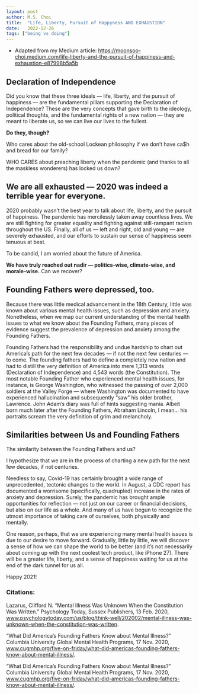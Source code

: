 ```yaml
---
layout: post
author: M.S. Choi
title:  "Life, Liberty, Pursuit of Happyness AND EXHAUSTION"
date:   2022-12-26
tags: ["being vs doing"]
---
```


- Adapted from my Medium article: https://moonsoo-choi.medium.com/life-liberty-and-the-pursuit-of-happiness-and-exhaustion-e87998b5a5b

## Declaration of Independence
Did you know that these three ideals — life, liberty, and the pursuit of happiness — are the fundamental pillars supporting the Declaration of Independence? These are the very concepts that gave birth to the ideology, political thoughts, and the fundamental rights of a new nation — they are meant to liberate us, so we can live our lives to the fullest.

<strong> Do they, though? </strong>

Who cares about the old-school Lockean philosophy if we don’t have ca$h and bread for our family?

WHO CARES about preaching liberty when the pandemic (and thanks to all the maskless wonderers) has locked us down?

## We are all exhausted — 2020 was indeed a terrible year for everyone.
2020 probably wasn’t the best year to talk about life, liberty, and the pursuit of happiness. The pandemic has mercilessly taken away countless lives. We are still fighting for greater equality and fighting against still-rampant racism throughout the US. Finally, all of us — left and right, old and young — are severely exhausted, and our efforts to sustain our sense of happiness seem tenuous at best.

To be candid, I am worried about the future of America.

<strong>We have truly reached out nadir — politics-wise, climate-wise, and morale-wise.</strong> Can we recover?

## Founding Fathers were depressed, too.
Because there was little medical advancement in the 18th Century, little was known about various mental health issues, such as depression and anxiety. Nonetheless, when we map our current understanding of the mental health issues to what we know about the Founding Fathers, many pieces of evidence suggest the prevalence of depression and anxiety among the Founding Fathers.

Founding Fathers had the responsibility and undue hardship to chart out America’s path for the next few decades — if not the next few centuries — to come. The founding fathers had to define a completely new nation and had to distill the very definition of America into mere 1,313 words (Declaration of Independence) and 4,543 words (the Constitution). The most notable Founding Father who experienced mental health issues, for instance, is George Washington, who witnessed the passing of over 2,000 soldiers at the Valley Forge — where Washington was documented to have experienced hallucination and subsequently “saw” his older brother, Lawrence. John Adam’s diary was full of hints suggesting mania. Albeit born much later after the Founding Fathers, Abraham Lincoln, I mean… his portraits scream the very definition of grim and melancholy.

## Similarities between Us and Founding Fathers
The similarity between the Founding Fathers and us?

I hypothesize that we are in the process of charting a new path for the next few decades, if not centuries.

Needless to say, Covid-19 has certainly brought a wide range of unprecedented, tectonic changes to the world. In August, a CDC report has documented a worrisome (specifically, quadrupled) increase in the rates of anxiety and depression. Surely, the pandemic has brought ample opportunities for reflection — not just on our career or financial decisions, but also on our life as a whole. And many of us have begun to recognize the utmost importance of taking care of ourselves, both physically and mentally.

One reason, perhaps, that we are experiencing many mental health issues is due to our desire to move forward. Gradually, little by little, we will discover a sense of how we can shape the world to be better (and it’s not necessarily about coming up with the next coolest tech product, like iPhone 27). There will be a greater life, liberty, and a sense of happiness waiting for us at the end of the dark tunnel for us all.

Happy 2021!

### Citations:

Lazarus, Clifford N. “Mental Illness Was Unknown When the Constitution Was Written.” Psychology Today, Sussex Publishers, 13 Feb. 2020, www.psychologytoday.com/us/blog/think-well/202002/mental-illness-was-unknown-when-the-constitution-was-written.

“What Did America’s Founding Fathers Know about Mental Illness?” Columbia University Global Mental Health Programs, 17 Nov. 2020, www.cugmhp.org/five-on-friday/what-did-americas-founding-fathers-know-about-mental-illness/.

“What Did America’s Founding Fathers Know about Mental Illness?” Columbia University Global Mental Health Programs, 17 Nov. 2020, www.cugmhp.org/five-on-friday/what-did-americas-founding-fathers-know-about-mental-illness/.
